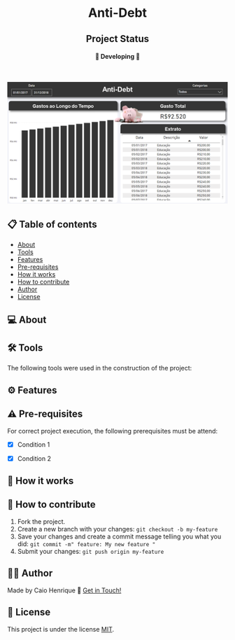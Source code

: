 <h1 align="center">  
Anti-Debt
</h1>  


<h2 align="center">  
Project Status
</h2>


<h4 align="center">  
🚧 Developing 🚧  
</h4>  


<br>


![anti-debt](./image/anti-debt.PNG)


## 📋 Table of contents
  

<!--ts-->  
 * [About](#💻-about)  
 * [Tools](#🛠-tools)  
 * [Features](#⚙️-features)  
 * [Pre-requisites](#⚠️-pre-requisites)  
 * [How it works ](#🚀-how-it-works)  
 * [How to contribute](#💪-how-to-contribute)  
 * [Author](#🙋‍♂️-author)  
 * [License](#📝-license)  
<!--te-->  
  

## 💻 About  
  

## 🛠 Tools
  

The following tools were used in the construction of the project:  
  

## ⚙️ Features
  

## ⚠️ Pre-requisites
  

For correct project execution, the following prerequisites must be attend:  
  

 - [x] Condition 1  
 - [x] Condition 2  
  

## 🚀 How it works 
  

## 💪 How to contribute  

 
1. Fork the project.
2. Create a new branch with your changes: `git checkout -b my-feature`
3. Save your changes and create a commit message telling you what you did: `git commit -m" feature: My new feature "`
4. Submit your changes: `git push origin my-feature` 
  

## 🙋‍♂️ Author   
  

Made by Caio Henrique 👋 [Get in Touch!](https://www.linkedin.com/in/caioandreatti/)  
  

## 📝 License
  

This project is under the license [MIT](./LICENSE).  
